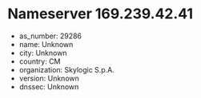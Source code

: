 # Nameserver 169.239.42.41

* as_number: 29286
* name: Unknown
* city: Unknown
* country: CM
* organization: Skylogic S.p.A.
* version: Unknown
* dnssec: Unknown
